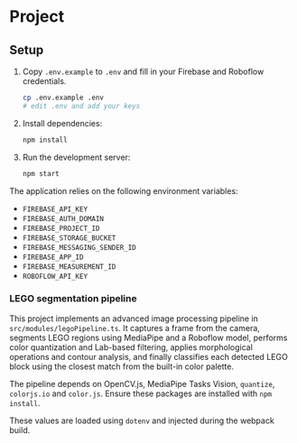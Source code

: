 # Project

## Setup

1. Copy `.env.example` to `.env` and fill in your Firebase and Roboflow credentials.
   ```bash
   cp .env.example .env
   # edit .env and add your keys
   ```
2. Install dependencies:
   ```bash
   npm install
   ```
3. Run the development server:
   ```bash
   npm start
   ```

The application relies on the following environment variables:

- `FIREBASE_API_KEY`
- `FIREBASE_AUTH_DOMAIN`
- `FIREBASE_PROJECT_ID`
- `FIREBASE_STORAGE_BUCKET`
- `FIREBASE_MESSAGING_SENDER_ID`
- `FIREBASE_APP_ID`
- `FIREBASE_MEASUREMENT_ID`
- `ROBOFLOW_API_KEY`

### LEGO segmentation pipeline

This project implements an advanced image processing pipeline in
`src/modules/legoPipeline.ts`. It captures a frame from the camera,
segments LEGO regions using MediaPipe and a Roboflow model, performs
color quantization and Lab-based filtering, applies morphological
operations and contour analysis, and finally classifies each detected
LEGO block using the closest match from the built-in color palette.

The pipeline depends on OpenCV.js, MediaPipe Tasks Vision, `quantize`,
`colorjs.io` and `color.js`. Ensure these packages are installed with
`npm install`.

These values are loaded using `dotenv` and injected during the webpack build.
